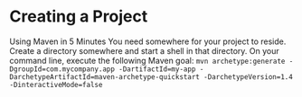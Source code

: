 # Creating a Project
Using Maven in 5 Minutes
You need somewhere for your project to reside. Create a directory somewhere and start a shell in that directory. On your command line, execute the following Maven goal:
``mvn archetype:generate -DgroupId=com.mycompany.app -DartifactId=my-app -DarchetypeArtifactId=maven-archetype-quickstart -DarchetypeVersion=1.4 -DinteractiveMode=false``
